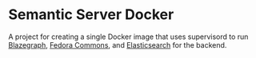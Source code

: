 # Semantic Server Docker
A project for creating a single Docker image that uses supervisord to
run [Blazegraph](), [Fedora Commons][FEDORA], and [Elasticsearch][ES] for the 
backend.

[ES]: https://www.elastic.co/guide/en/elasticsearch/
[FEDORA]: http://www.fedorarepository.org/
